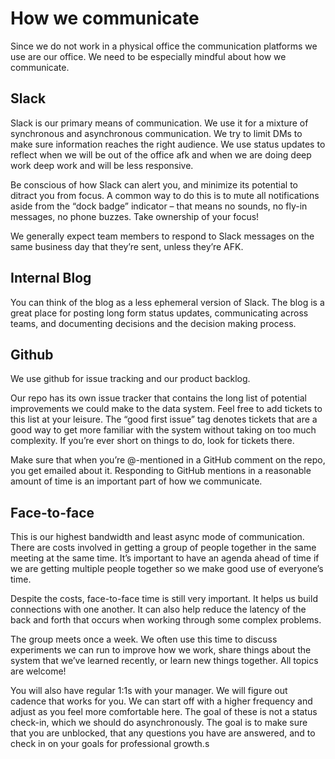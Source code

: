 How we communicate
==================

Since we do not work in a physical office the communication platforms we use are our office. We need to be especially
mindful about how we communicate.

Slack
-----

Slack is our primary means of communication. We use it for a mixture of synchronous and asynchronous communication.
We try to limit DMs to make sure information reaches the right audience. We use status updates to reflect when we will
be out of the office afk and when we are doing deep work deep work and will be less responsive.

Be conscious of how Slack can alert you, and minimize its potential to ditract you from focus. A common way to do this
is to mute all notifications aside from the “dock badge” indicator – that means no sounds, no fly-in messages, no phone
buzzes. Take ownership of your focus!

We generally expect team members to respond to Slack messages on the same business day that they’re sent, unless
they’re AFK.

Internal Blog
-------------

You can think of the blog as a less ephemeral version of Slack. The blog is a great place for posting long form status
updates, communicating across teams, and documenting decisions and the decision making process.

Github
------

We use github for issue tracking and our product backlog.

Our repo has its own issue tracker that contains the long list of potential improvements we could make to the data
system. Feel free to add tickets to this list at your leisure. The “good first issue” tag denotes tickets that are a
good way to get more familiar with the system without taking on too much complexity. If you’re ever short on
things to do, look for tickets there.

Make sure that when you’re @-mentioned in a GitHub comment on the repo, you get emailed about it. Responding to GitHub
mentions in a reasonable amount of time is an important part of how we communicate.

Face-to-face
------------

This is our highest bandwidth and least async mode of communication. There are costs involved in getting a group of
people together in the same meeting at the same time. It’s important to have an agenda ahead of time if we are getting
multiple people together so we make good use of everyone’s time.

Despite the costs, face-to-face time is still very important. It helps us build connections with one another. It can
also help reduce the latency of the back and forth that occurs when working through some complex problems.

The group meets once a week. We often use this time to discuss experiments we can run to improve how we work, share
things about the system that we’ve learned recently, or learn new things together. All topics are welcome!

You will also have regular 1:1s with your manager. We will figure out cadence that works for you. We can start off
with a higher frequency and adjust as you feel more comfortable here. The goal of these is not a status check-in,
which we should do asynchronously. The goal is to make sure that you are unblocked, that any questions you have are
answered, and to check in on your goals for professional growth.s